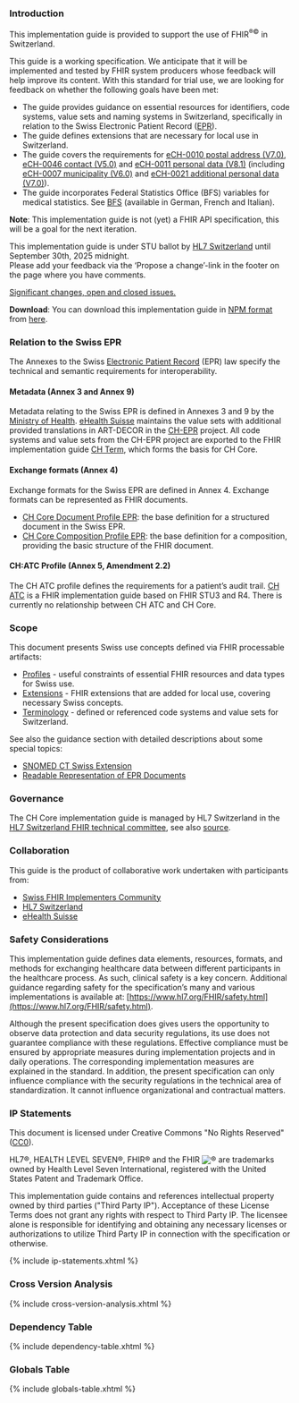 ### Introduction
This implementation guide is provided to support the use of FHIR<sup>&reg;&copy;</sup> in Switzerland.

This guide is a working specification. We anticipate that it will be implemented and tested by FHIR system producers whose feedback will help improve its content. With this standard for trial use, we are looking for feedback on whether the following goals have been met: 
- The guide provides guidance on essential resources for identifiers, code systems, value sets and naming systems in Switzerland, specifically in relation to the Swiss Electronic Patient Record ([EPR](https://www.patientendossier.ch/en)).
- The guide defines extensions that are necessary for local use in Switzerland.
- The guide covers the requirements for [eCH-0010 postal address (V7.0)](https://www.ech.ch/de/ech/ech-0010/7.0), [eCH-0046 contact (V5.0)](https://www.ech.ch/de/ech/ech-0046/5.0) and [eCH-0011 personal data (V8.1)](https://www.ech.ch/de/ech/ech-0011/8.1) (including [eCH-0007 municipality (V6.0)](https://www.ech.ch/de/ech/ech-0007/6.0) and [eCH-0021 additional personal data (V7.0)](https://www.ech.ch/de/ech/ech-0021/7.0)).
- The guide incorporates Federal Statistics Office (BFS) variables for medical statistics. See [BFS](https://www.bfs.admin.ch/bfs/de/home/statistiken/kataloge-datenbanken/publikationen.assetdetail.7066232.html) (available in German, French and Italian).

**Note**: This implementation guide is not (yet) a FHIR API specification, this will be a goal for the next iteration.

<div markdown="1" class="stu-note">

This implementation guide is under STU ballot by [HL7 Switzerland](https://www.hl7.ch/de/) until September 30th, 2025 midnight.   
Please add your feedback via the ‘Propose a change’-link in the footer on the page where you have comments.

[Significant changes, open and closed issues.](changelog.html)

</div>

**Download**: You can download this implementation guide in [NPM format](https://confluence.hl7.org/display/FHIR/NPM+Package+Specification) from [here](package.tgz).

### Relation to the Swiss EPR
The Annexes to the Swiss [Electronic Patient Record](https://www.patientendossier.ch/en) (EPR) law specify the technical and semantic requirements for interoperability.

#### Metadata (Annex 3 and Annex 9)
Metadata relating to the Swiss EPR is defined in Annexes 3 and 9 by the [Ministry of Health](https://www.bag.admin.ch/bag/de/home/gesetze-und-bewilligungen/gesetzgebung/gesetzgebung-mensch-gesundheit/gesetzgebung-elektronisches-patientendossier.html). [eHealth Suisse](https://www.e-health-suisse.ch/en/home.html) maintains the value sets with additional provided translations in ART-DECOR in the [CH-EPR](https://art-decor.org/art-decor/decor-project--ch-epr-) project. All code systems and value sets from the CH-EPR project are exported to the FHIR implementation guide [CH Term](http://fhir.ch/ig/ch-term/index.html), which forms the basis for CH Core.

#### Exchange formats (Annex 4)
Exchange formats for the Swiss EPR are defined in Annex 4. Exchange formats can be represented as FHIR documents.

- [CH Core Document Profile EPR](StructureDefinition-ch-core-document.html): the base definition for a structured document in the Swiss EPR.
- [CH Core Composition Profile EPR](StructureDefinition-ch-core-composition-epr.html): the base definition for a composition, providing the basic structure of the FHIR document. 

#### CH:ATC Profile (Annex 5, Amendment 2.2)
The CH ATC profile defines the requirements for a patient’s audit trail. [CH ATC](http://fhir.ch/ig/ch-atc/index.html) is a FHIR implementation guide based on FHIR STU3 and R4. There is currently no relationship between CH ATC and CH Core.

### Scope
This document presents Swiss use concepts defined via FHIR processable artifacts:

* [Profiles](profiles.html) - useful constraints of essential FHIR resources and data types for Swiss use. 
* [Extensions](extensions.html) -  FHIR extensions that are added for local use, covering necessary Swiss concepts. 
* [Terminology](https://fhir.ch/ig/ch-term/index.html) - defined or referenced code systems and value sets for Switzerland. 

See also the guidance section with detailed descriptions about some special topics:
* [SNOMED CT Swiss Extension](guidance.html#snomed-ct-swiss-extension)
* [Readable Representation of EPR Documents](guidance.html#readable-representation-of-epr-documents)

### Governance
The CH Core implementation guide is managed by HL7 Switzerland in the [HL7 Switzerland FHIR technical committee](https://www.hl7.ch/technisches-komitee/), see also [source](https://github.com/hl7ch/ch-core).

### Collaboration
This guide is the product of collaborative work undertaken with participants from:

* [Swiss FHIR Implementers Community](https://www.fhir.ch)
* [HL7 Switzerland](https://www.hl7.ch)
* [eHealth Suisse](https://www.e-health-suisse.ch/en/home.html)

### Safety Considerations
This implementation guide defines data elements, resources, formats, and methods for exchanging healthcare data between different participants in the healthcare process. As such, clinical safety is a key concern. Additional guidance regarding safety for the specification’s many and various implementations is available at: [https://www.hl7.org/FHIR/safety.html](https://www.hl7.org/FHIR/safety.html).

Although the present specification does gives users the opportunity to observe data protection and data security regulations, its use does not guarantee compliance with these regulations. Effective compliance must be ensured by appropriate measures during implementation projects and in daily operations. The corresponding implementation measures are explained in the standard. 
In addition, the present specification can only influence compliance with the security regulations in the technical area of standardization. It cannot influence organizational and contractual matters.

### IP Statements
This document is licensed under Creative Commons "No Rights Reserved" ([CC0](https://creativecommons.org/publicdomain/zero/1.0/)).

HL7®, HEALTH LEVEL SEVEN®, FHIR® and the FHIR <img src="icon-fhir-16.png" style="float: none; margin: 0px; padding: 0px; vertical-align: bottom"/>&reg; are trademarks owned by Health Level Seven International, registered with the United States Patent and Trademark Office.

This implementation guide contains and references intellectual property owned by third parties ("Third Party IP"). Acceptance of these License Terms does not grant any rights with respect to Third Party IP. The licensee alone is responsible for identifying and obtaining any necessary licenses or authorizations to utilize Third Party IP in connection with the specification or otherwise.

{% include ip-statements.xhtml %}

### Cross Version Analysis

{% include cross-version-analysis.xhtml %}

### Dependency Table

{% include dependency-table.xhtml %}

### Globals Table

{% include globals-table.xhtml %}